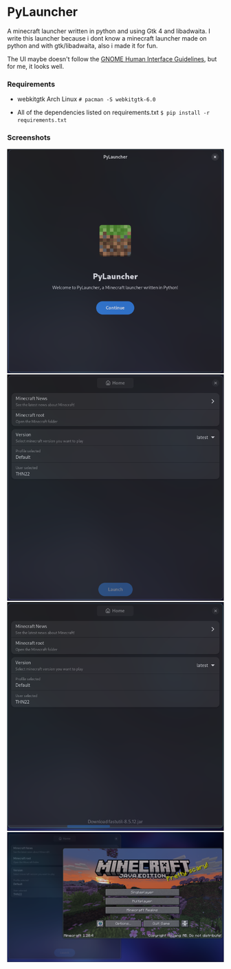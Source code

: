 # PyLauncher
A minecraft launcher written in python and using Gtk 4 and libadwaita.
I write this launcher because i dont know a minecraft launcher made on python and with gtk/libadwaita, also i made it for fun.

The UI maybe doesn't follow the [GNOME Human Interface Guidelines](https://developer.gnome.org/hig/), but for me, it looks well.

### Requirements
- webkitgtk 
Arch Linux
`# pacman -S webkitgtk-6.0`

- All of the dependencies listed on requirements.txt
`$ pip install -r requirements.txt`

### Screenshots

![UI that will be showed if minecraft root doesn't exists](assets/assistant.png)
![The home page](assets/home_page.png)
![The program downloading minecraft](assets/home_page_downloading.png)
![Minecraft launched with PyLauncher](assets/minecraft_launched.png)